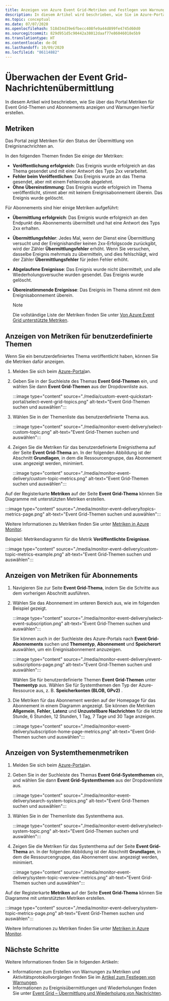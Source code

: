 ```yaml
---
title: Anzeigen von Azure Event Grid-Metriken und Festlegen von Warnungen
description: In diesem Artikel wird beschrieben, wie Sie im Azure-Portal Metriken für Azure Event Grid-Themen und Abonnements anzeigen und Warnungen hierfür erstellen.
ms.topic: conceptual
ms.date: 07/07/2020
ms.openlocfilehash: 518d34d39e6fbecc408fe9a44d899fe4745d60d0
ms.sourcegitcommit: 829d951d5c90442a38012daaf77e86046018e5b9
ms.translationtype: HT
ms.contentlocale: de-DE
ms.lasthandoff: 10/09/2020
ms.locfileid: "86114882"
---
```

# <a name="monitor-event-grid-message-delivery"></a>Überwachen der Event Grid-Nachrichtenübermittlung 
In diesem Artikel wird beschrieben, wie Sie über das Portal Metriken für Event Grid-Themen und Abonnements anzeigen und Warnungen hierfür erstellen. 

## <a name="metrics"></a>Metriken

Das Portal zeigt Metriken für den Status der Übermittlung von Ereignisnachrichten an.

In den folgenden Themen finden Sie einige der Metriken:

* **Veröffentlichung erfolgreich**: Das Ereignis wurde erfolgreich an das Thema gesendet und mit einer Antwort des Typs 2xx verarbeitet.
* **Fehler beim Veröffentlichen**: Das Ereignis wurde an das Thema gesendet, aber mit einem Fehlercode abgelehnt.
* **Ohne Übereinstimmung**: Das Ereignis wurde erfolgreich im Thema veröffentlicht, stimmt aber mit keinem Ereignisabonnement überein. Das Ereignis wurde gelöscht.

Für Abonnements sind hier einige Metriken aufgeführt:

* **Übermittlung erfolgreich**: Das Ereignis wurde erfolgreich an den Endpunkt des Abonnements übermittelt und hat eine Antwort des Typs 2xx erhalten.
* **Übermittlungsfehler**: Jedes Mal, wenn der Dienst eine Übermittlung versucht und der Ereignishandler keinen 2xx-Erfolgscode zurückgibt, wird der Zähler **Übermittlungsfehler** erhöht. Wenn Sie versuchen, dasselbe Ereignis mehrmals zu übermitteln, und dies fehlschlägt, wird der Zähler **Übermittlungsfehler** für jeden Fehler erhöht.
* **Abgelaufene Ereignisse**: Das Ereignis wurde nicht übermittelt, und alle Wiederholungsversuche wurden gesendet. Das Ereignis wurde gelöscht.
* **Übereinstimmende Ereignisse**: Das Ereignis im Thema stimmt mit dem Ereignisabonnement überein.

    > [!NOTE]
    > Die vollständige Liste der Metriken finden Sie unter [Von Azure Event Grid unterstützte Metriken](metrics.md).

## <a name="view-custom-topic-metrics"></a>Anzeigen von Metriken für benutzerdefinierte Themen

Wenn Sie ein benutzerdefiniertes Thema veröffentlicht haben, können Sie die Metriken dafür anzeigen. 

1. Melden Sie sich beim [Azure-Portal](https://portal.azure.com/)an.
2. Geben Sie in der Suchleiste des Themas **Event Grid-Themen** ein, und wählen Sie dann **Event Grid-Themen** aus der Dropdownliste aus. 

    :::image type="content" source="./media/custom-event-quickstart-portal/select-event-grid-topics.png" alt-text="Event Grid-Themen suchen und auswählen":::
3. Wählen Sie in der Themenliste das benutzerdefinierte Thema aus. 

    :::image type="content" source="./media/monitor-event-delivery/select-custom-topic.png" alt-text="Event Grid-Themen suchen und auswählen":::
4. Zeigen Sie die Metriken für das benutzerdefinierte Ereignisthema auf der Seite **Event Grid-Thema** an. In der folgenden Abbildung ist der Abschnitt **Grundlagen**, in dem die Ressourcengruppe, das Abonnement usw. angezeigt werden, minimiert. 

    :::image type="content" source="./media/monitor-event-delivery/custom-topic-metrics.png" alt-text="Event Grid-Themen suchen und auswählen":::

Auf der Registerkarte **Metriken** auf der Seite **Event Grid-Thema** können Sie Diagramme mit unterstützten Metriken erstellen.

:::image type="content" source="./media/monitor-event-delivery/topics-metrics-page.png" alt-text="Event Grid-Themen suchen und auswählen":::

Weitere Informationen zu Metriken finden Sie unter [Metriken in Azure Monitor](../azure-monitor/platform/data-platform-metrics.md).

Beispiel: Metrikendiagramm für die Metrik **Veröffentlichte Ereignisse**.

:::image type="content" source="./media/monitor-event-delivery/custom-topic-metrics-example.png" alt-text="Event Grid-Themen suchen und auswählen":::


## <a name="view-subscription-metrics"></a>Anzeigen von Metriken für Abonnements
1. Navigieren Sie zur Seite **Event Grid-Thema**, indem Sie die Schritte aus dem vorherigen Abschnitt ausführen. 
2. Wählen Sie das Abonnement im unteren Bereich aus, wie im folgenden Beispiel gezeigt. 

    :::image type="content" source="./media/monitor-event-delivery/select-event-subscription.png" alt-text="Event Grid-Themen suchen und auswählen":::    

    Sie können auch in der Suchleiste des Azure-Portals nach **Event Grid-Abonnements** suchen und **Thementyp**, **Abonnement** und **Speicherort** auswählen, um ein Ereignisabonnement anzuzeigen. 

    :::image type="content" source="./media/monitor-event-delivery/event-subscriptions-page.png" alt-text="Event Grid-Themen suchen und auswählen":::        

    Wählen Sie für benutzerdefinierte Themen **Event Grid-Themen** unter **Thementyp** aus. Wählen Sie für Systemthemen den Typ der Azure-Ressource aus, z. B. **Speicherkonten (BLOB, GPv2)** . 
3. Die Metriken für das Abonnement werden auf der Homepage für das Abonnement in einem Diagramm angezeigt. Sie können die Metriken **Allgemein**, **Fehler**, **Latenz** und **Unzustellbare Nachrichten** für die letzte Stunde, 6 Stunden, 12 Stunden, 1 Tag, 7 Tage und 30 Tage anzeigen. 

    :::image type="content" source="./media/monitor-event-delivery/subscription-home-page-metrics.png" alt-text="Event Grid-Themen suchen und auswählen":::    

## <a name="view-system-topic-metrics"></a>Anzeigen von Systemthemenmetriken

1. Melden Sie sich beim [Azure-Portal](https://portal.azure.com/)an.
2. Geben Sie in der Suchleiste des Themas **Event Grid-Systemthemen** ein, und wählen Sie dann **Event Grid-Systemthemen** aus der Dropdownliste aus. 

    :::image type="content" source="./media/monitor-event-delivery/search-system-topics.png" alt-text="Event Grid-Themen suchen und auswählen":::
3. Wählen Sie in der Themenliste das Systemthema aus. 

    :::image type="content" source="./media/monitor-event-delivery/select-system-topic.png" alt-text="Event Grid-Themen suchen und auswählen":::
4. Zeigen Sie die Metriken für das Systemthema auf der Seite **Event Grid-Thema** an. In der folgenden Abbildung ist der Abschnitt **Grundlagen**, in dem die Ressourcengruppe, das Abonnement usw. angezeigt werden, minimiert. 

    :::image type="content" source="./media/monitor-event-delivery/system-topic-overview-metrics.png" alt-text="Event Grid-Themen suchen und auswählen":::

Auf der Registerkarte **Metriken** auf der Seite **Event Grid-Thema** können Sie Diagramme mit unterstützten Metriken erstellen.

:::image type="content" source="./media/monitor-event-delivery/system-topic-metrics-page.png" alt-text="Event Grid-Themen suchen und auswählen":::

Weitere Informationen zu Metriken finden Sie unter [Metriken in Azure Monitor](../azure-monitor/platform/data-platform-metrics.md).


## <a name="next-steps"></a>Nächste Schritte
Weitere Informationen finden Sie in folgenden Artikeln:

- Informationen zum Erstellen von Warnungen zu Metriken und Aktivitätsprotokollvorgängen finden Sie im [Artikel zum Festlegen von Warnungen](set-alerts.md).
- Informationen zu Ereignisübermittlungen und Wiederholungen finden Sie unter [Event Grid – Übermittlung und Wiederholung von Nachrichten](delivery-and-retry.md).
